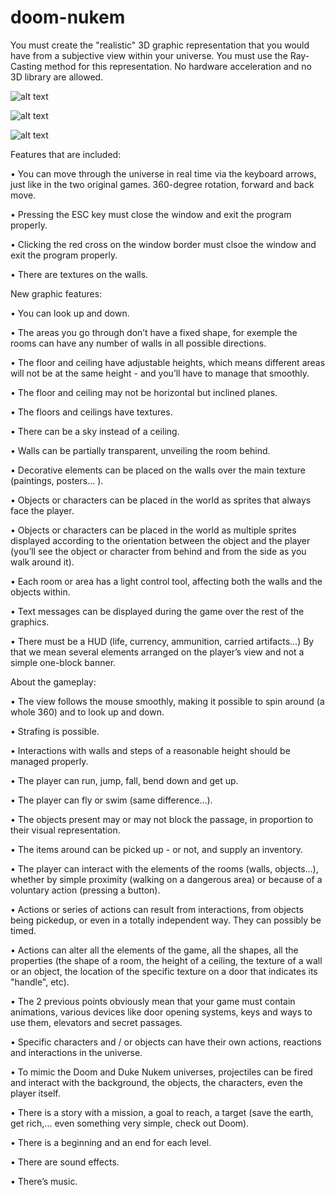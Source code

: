 # doom-nukem
You must create the "realistic" 3D graphic representation that you would have from a subjective view within your universe. You must use the Ray-Casting method for this representation. No hardware acceleration and no 3D library are allowed.

![alt text](https://github.com/DZborovsk/backup/blob/master/img/doom_load.png)

![alt text](https://github.com/DZborovsk/backup/blob/master/img/doom2.png)

![alt text](https://github.com/DZborovsk/backup/blob/master/img/doom3.png)



Features that are included:

• You can move through the universe in real time via the keyboard arrows, just like
in the two original games. 360-degree rotation, forward and back move.

• Pressing the ESC key must close the window and exit the program properly.

• Clicking the red cross on the window border must clsoe the window and exit the
program properly.

• There are textures on the walls.

New graphic features:

• You can look up and down.

• The areas you go through don’t have a fixed shape, for exemple the rooms can have
any number of walls in all possible directions.

• The floor and ceiling have adjustable heights, which means different areas will not
be at the same height - and you’ll have to manage that smoothly.

• The floor and ceiling may not be horizontal but inclined planes.

• The floors and ceilings have textures.

• There can be a sky instead of a ceiling.

• Walls can be partially transparent, unveiling the room behind.

• Decorative elements can be placed on the walls over the main texture (paintings,
posters... ).

• Objects or characters can be placed in the world as sprites that always face the
player.

• Objects or characters can be placed in the world as multiple sprites displayed according to the orientation between the object and the player (you’ll see the object
or character from behind and from the side as you walk around it).

• Each room or area has a light control tool, affecting both the walls and the objects
within.

• Text messages can be displayed during the game over the rest of the graphics.

• There must be a HUD (life, currency, ammunition, carried artifacts...) By that we
mean several elements arranged on the player’s view and not a simple one-block
banner.

About the gameplay:

• The view follows the mouse smoothly, making it possible to spin around (a whole
360) and to look up and down.

• Strafing is possible.

• Interactions with walls and steps of a reasonable height should be managed properly.

• The player can run, jump, fall, bend down and get up.

• The player can fly or swim (same difference...).

• The objects present may or may not block the passage, in proportion to their visual
representation.

• The items around can be picked up - or not, and supply an inventory.

• The player can interact with the elements of the rooms (walls, objects...), whether
by simple proximity (walking on a dangerous area) or because of a voluntary action
(pressing a button).

• Actions or series of actions can result from interactions, from objects being pickedup, or even in a totally independent way. They can possibly be timed.

• Actions can alter all the elements of the game, all the shapes, all the properties
(the shape of a room, the height of a ceiling, the texture of a wall or an object, the
location of the specific texture on a door that indicates its "handle", etc).

• The 2 previous points obviously mean that your game must contain animations,
various devices like door opening systems, keys and ways to use them, elevators
and secret passages.

• Specific characters and / or objects can have their own actions, reactions and interactions in the universe.

• To mimic the Doom and Duke Nukem universes, projectiles can be fired and interact
with the background, the objects, the characters, even the player itself.

• There is a story with a mission, a goal to reach, a target (save the earth, get rich,...
even something very simple, check out Doom).

• There is a beginning and an end for each level.

• There are sound effects.

• There’s music.
